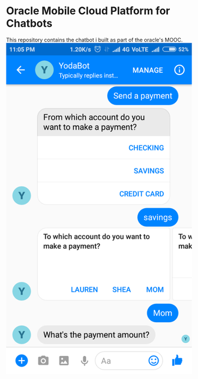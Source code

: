 # Oracle Mobile Cloud Platform for Chatbots

This repository contains the chatbot i built as part of the oracle's MOOC.
![picture1](Images/1.png)

